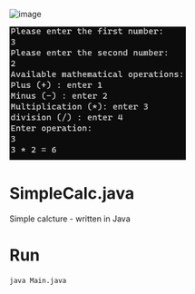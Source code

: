 ![image](https://raw.githubusercontent.com/AshiVered/support-israel-banner/main/assets/support-israel-banner.jpg)

![Screenshot](Screenshot.png)
# SimpleCalc.java
Simple calcture - written in Java
# Run
```
java Main.java
```


